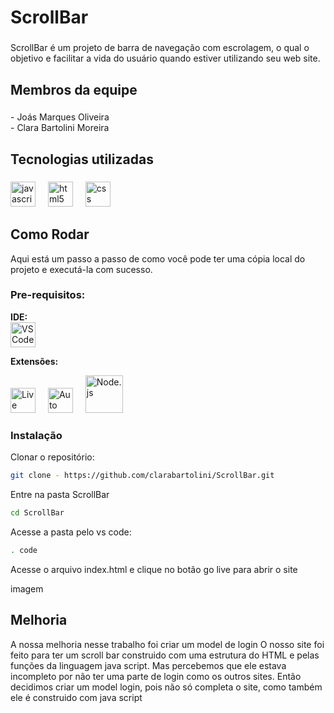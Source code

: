 <h1 align="left">ScrollBar</h1>

###

<p align="left">ScrollBar é um projeto de barra de navegação com escrolagem, o qual o   objetivo e facilitar a vida do usuário quando estiver utilizando seu web site.</p>

###

<h2 align="left">Membros da equipe</h2>

###

<p align="left">- Joás Marques Oliveira<br>- Clara Bartolini Moreira</p>

###

<h2 align="left">Tecnologias utilizadas</h2>

###

<div align="left">
  <img src="https://cdn.jsdelivr.net/gh/devicons/devicon/icons/javascript/javascript-original.svg" height="40" alt="javascript logo"  />
  <img width="12" />
  <img src="https://cdn.jsdelivr.net/gh/devicons/devicon/icons/html5/html5-original.svg" height="40" alt="html5 logo"  />
  <img width="12" />
  <img src="https://cdn.jsdelivr.net/gh/devicons/devicon/icons/css3/css3-original.svg" height="40" alt="css logo"  />
</div>

###

<h2 align="left"></h2>

###

<h2>Como Rodar</h2> 

Aqui está um passo a passo de como você pode ter uma cópia local do projeto e executá-la com sucesso. 

### Pre-requisitos:
**IDE:**  
<img src="https://code.visualstudio.com/assets/images/code-stable.png" alt="VS Code" width="40"/>

**Extensões:**  
<div>
  <img src="https://ritwickdey.gallerycdn.vsassets.io/extensions/ritwickdey/liveserver/5.7.9/1736542717282/Microsoft.VisualStudio.Services.Icons.Default" alt="Live Server" width="40"/>
  <img width="12" />
  <img src="https://formulahendry.gallerycdn.vsassets.io/extensions/formulahendry/auto-rename-tag/0.1.10/1644319230173/Microsoft.VisualStudio.Services.Icons.Default" alt="Auto Rename Tag" width="40"/>
  <img width="12" />
  <img src="https://nodejs.org/static/images/logo.svg" alt="Node.js" width="60"/>
</div>

### Instalação
Clonar o repositório:
 ```sh
git clone - https://github.com/clarabartolini/ScrollBar.git
```
Entre na pasta ScrollBar
```sh
cd ScrollBar
```
Acesse a pasta pelo vs code:
```sh
. code
```

Acesse o arquivo index.html e clique no botão go live para abrir o site

imagem

<h2> Melhoria </h2>
A nossa melhoria nesse trabalho foi criar um model de login
O nosso site foi feito para ter um scroll bar construido com uma estrutura do HTML e pelas funções da linguagem java script. Mas percebemos que ele estava incompleto por não ter uma parte de login como os outros sites. Então decidimos criar um model login, pois não só completa o site, como também ele é construido com java script
